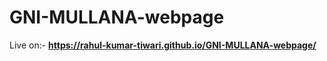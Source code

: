 # GNI-MULLANA-webpage

Live on:-
    <b>https://rahul-kumar-tiwari.github.io/GNI-MULLANA-webpage/</b>
    
  
